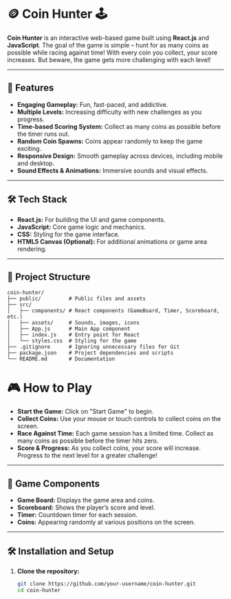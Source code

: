 # 🪙 **Coin Hunter** 🕹️

**Coin Hunter** is an interactive web-based game built using **React.js** and **JavaScript**. The goal of the game is simple – hunt for as many coins as possible while racing against time! With every coin you collect, your score increases. But beware, the game gets more challenging with each level!

---

## 🚀 **Features**
- **Engaging Gameplay:** Fun, fast-paced, and addictive.
- **Multiple Levels:** Increasing difficulty with new challenges as you progress.
- **Time-based Scoring System:** Collect as many coins as possible before the timer runs out.
- **Random Coin Spawns:** Coins appear randomly to keep the game exciting.
- **Responsive Design:** Smooth gameplay across devices, including mobile and desktop.
- **Sound Effects & Animations:** Immersive sounds and visual effects.

---

## 🛠️ **Tech Stack**
- **React.js:** For building the UI and game components.
- **JavaScript:** Core game logic and mechanics.
- **CSS:** Styling for the game interface.
- **HTML5 Canvas (Optional):** For additional animations or game area rendering.

---

## 📂 **Project Structure**
```plaintext
coin-hunter/
├── public/         # Public files and assets
├── src/
│   ├── components/ # React components (GameBoard, Timer, Scoreboard, etc.)
│   ├── assets/     # Sounds, images, icons
│   ├── App.js      # Main App component
│   ├── index.js    # Entry point for React
│   └── styles.css  # Styling for the game
├── .gitignore      # Ignoring unnecessary files for Git
├── package.json    # Project dependencies and scripts
└── README.md       # Documentation
```

# 🎮 **How to Play**
- **Start the Game:** Click on "Start Game" to begin.
- **Collect Coins:** Use your mouse or touch controls to collect coins on the screen.
- **Race Against Time:** Each game session has a limited time. Collect as many coins as possible before the timer hits zero.
- **Score & Progress:** As you collect coins, your score will increase. Progress to the next level for a greater challenge!

---

## 🧩 **Game Components**
- **Game Board:** Displays the game area and coins.
- **Scoreboard:** Shows the player’s score and level.
- **Timer:** Countdown timer for each session.
- **Coins:** Appearing randomly at various positions on the screen.

---

## 🛠️ **Installation and Setup**
1. **Clone the repository:**
   ```bash
   git clone https://github.com/your-username/coin-hunter.git
   cd coin-hunter
```
